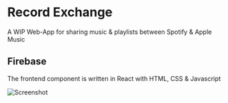 # Record Exchange
A WIP Web-App for sharing music & playlists between Spotify & Apple Music

## Firebase
The frontend component is written in React with HTML, CSS & Javascript

![Screenshot](https://github.com/BartonDev/RecordExchange_Firebase/blob/master/RXScreenshot.png)
